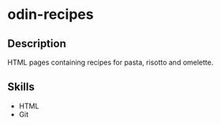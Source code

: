 # odin-recipes
## Description
HTML pages containing recipes for pasta, risotto and omelette.
## Skills
- HTML
- Git
